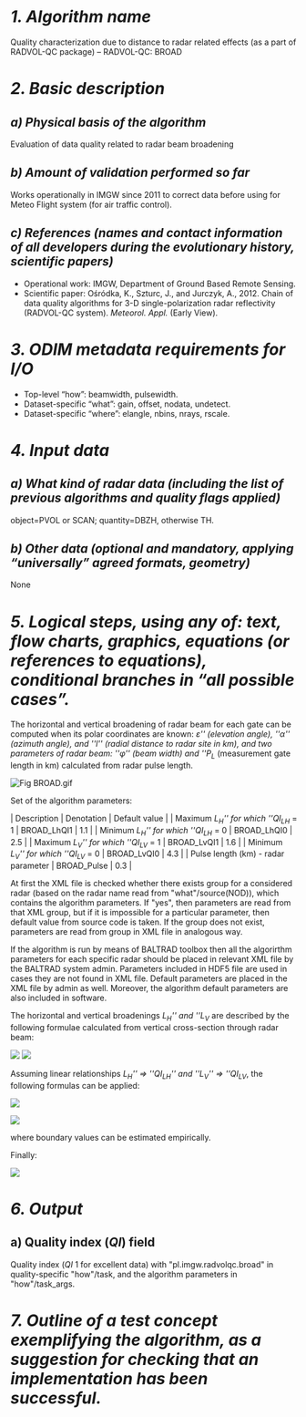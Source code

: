 # *1. Algorithm name*
Quality characterization due to distance to radar related effects (as a part of RADVOL-QC package) – RADVOL-QC: BROAD

# *2. Basic description*
## *a) Physical basis of the algorithm*
Evaluation of data quality related to radar beam broadening

## *b) Amount of validation performed so far*
Works operationally in IMGW since 2011 to correct data before using for Meteo Flight system (for air traffic control).

## *c) References (names and contact information of all developers during the evolutionary history, scientific papers)*
* Operational work: IMGW, Department of  Ground Based Remote Sensing.
* Scientific paper: Ośródka, K., Szturc, J., and Jurczyk, A., 2012. Chain of data quality algorithms for 3-D single-polarization radar reflectivity (RADVOL-QC system). _Meteorol. Appl._ (Early View).

# *3. ODIM metadata requirements for I/O*
* Top-level “how”: beamwidth, pulsewidth.
* Dataset-specific “what”: gain, offset, nodata, undetect.
* Dataset-specific “where”: elangle, nbins, nrays, rscale.

# *4. Input data*
## *a) What kind of radar data (including the list of previous algorithms and quality flags applied)*
object=PVOL or SCAN; quantity=DBZH, otherwise TH.

## *b) Other data (optional and mandatory, applying “universally” agreed formats, geometry)*
None

# *5. Logical steps, using any of: text, flow charts, graphics, equations (or references to equations), conditional branches in “all possible cases”.*
The horizontal and vertical broadening of radar beam for each gate can be computed when its polar coordinates are known: _ε'' (elevation angle), ''α'' (azimuth angle), and ''l'' (radial distance to radar site in km), and two parameters of radar beam: ''φ'' (beam width) and ''P<sub>L</sub>_ (measurement gate length in km) calculated from radar pulse length.

![Fig BROAD.gif](/images/Fig_1_BROAD.gif)

Set of the algorithm parameters:

| Description | Denotation | Default value |
| Maximum _L<sub>H</sub>'' for which ''QI<sub>LH</sub>_ = 1 | BROAD_LhQI1 | 1.1 |
| Minimum _L<sub>H</sub>'' for which ''QI<sub>LH</sub>_ = 0 | BROAD_LhQI0 | 2.5 |
| Maximum _L<sub>V</sub>'' for which ''QI<sub>LV</sub>_ = 1 | BROAD_LvQI1 | 1.6 |
| Minimum _L<sub>V</sub>'' for which ''QI<sub>LV</sub>_ = 0 | BROAD_LvQI0 | 4.3 |
| Pulse length (km) - radar parameter | BROAD_Pulse | 0.3 |

At first the XML file is checked whether there exists group for a considered radar (based on the radar name read from "what"/source(NOD)), which contains the algorithm parameters. If "yes", then parameters are read from that XML group, but if it is impossible for a particular parameter, then default value from source code is taken. If the group does not exist, parameters are read from <default> group in XML file in analogous way.

If the algorithm is run by means of BALTRAD toolbox then all the algorirthm parameters for each specific radar should be placed in relevant XML file by the BALTRAD system admin. Parameters included in HDF5 file are used in cases they are not found in XML file. Default parameters are placed in the XML file by admin as well. Moreover, the algorithm default parameters are also included in software.

The horizontal and vertical broadenings _L<sub>H</sub>'' and ''L<sub>V</sub>_ are described by the following formulae calculated from vertical cross-section through radar beam:

<img src="https://render.githubusercontent.com/render/math?math={L_{H}} = ({l}+\frac{P_L}{2}) \cos(\epsilon-\frac{\phi}{2}) - ({l}-\frac{P_L}{2}) \cos(\epsilon+\frac{\phi}{2})" />

<img src="https://render.githubusercontent.com/render/math?math={L_{V}} = ({l}+\frac{P_L}{2}) \sin(\epsilon+\frac{\phi}{2}) - ({l}-\frac{P_L}{2}) \sin(\epsilon-\frac{\phi}{2})" />

<!--	
	#!latex 
	$ {L_{H}} = ({l}+\frac{P_L}{2}) \cos(\epsilon-\frac{\phi}{2}) - ({l}-\frac{P_L}{2}) \cos(\epsilon+\frac{\phi}{2})  $,
	
	$ {L_{V}} = ({l}+\frac{P_L}{2}) \sin(\epsilon+\frac{\phi}{2}) - ({l}-\frac{P_L}{2}) \sin(\epsilon-\frac{\phi}{2})  $.
-->	
	
Assuming linear relationships _L<sub>H</sub>'' => ''QI<sub>LH</sub>'' and ''L<sub>V</sub>'' => ''QI<sub>LV</sub>_, the following formulas can be applied:

<img src="https://render.githubusercontent.com/render/math?math=QI_{LH} = \begin{cases}
1\qquad\qquad\qquad \text{for\ } L_H<\text{BROAD}\_\text{LhQI1} \\
\frac {\text{BROAD}\_\text{LhQI0 }-\text{ }L_H}{\text{BROAD}\_\text{LhQI0 }-\text{ BROAD}\_\text{LhQI1}}\qquad \text{for\ } \text{BROAD}\_\text{LhQI1}<=L_{LH}<=\text{BROAD}\_\text{LhQI0} \\
0\qquad\qquad\qquad \text{for\ } L_H>\text{BROAD}\_\text{LhQI1}\end{cases}" />

<img src="https://render.githubusercontent.com/render/math?math=QI_{LV} = \begin{cases}
1\qquad\qquad\qquad \text{for\ } L_V<\text{BROAD}\_\text{LvQI1} \\
\frac {\text{BROAD}\_\text{LvQI0 }-\text{ }L_V}{\text{BROAD}\_\text{LvQI0 }-\text{ BROAD}\_\text{LvQI1}}\qquad \text{for\ } \text{BROAD}\_\text{LvQI1}<=L_{LV}<=\text{BROAD}\_\text{LvQI0} \\
0\qquad\qquad\qquad \text{for\ } L_V>\text{BROAD}\_\text{LvQI1}\end{cases}" />

<!--	
	#!latex 
	$ QI_{LH} = \begin{cases}
	1                                 & \textrm{for\ } L_H<\text{BROAD}\_\text{LhQI1} \\
	\frac {\text{BROAD}\_\text{LhQI0 }-\text{ }L_H}{\text{BROAD}\_\text{LhQI0 }-\text{ BROAD}\_\text{LhQI1}} & \textrm{for\ } \text{BROAD}\_\text{LhQI1}<=L_{LH}<=\text{BROAD}\_\text{LhQI0} \\
	0                                 & \textrm{for\ } L_H>\text{BROAD}\_\text{LhQI1}
	\end{cases} $,
	
	$ QI_{LV} = \begin{cases}
	1                                 & \textrm{for\ } L_V<\text{BROAD}\_\text{LvQI1} \\
	\frac {\text{BROAD}\_\text{LvQI0 }-\text{ }L_V}{\text{BROAD}\_\text{LvQI0 }-\text{ BROAD}\_\text{LvQI1}} & \textrm{for\ } \text{BROAD}\_\text{LvQI1}<=L_{LV}<=\text{BROAD}\_\text{LvQI0} \\
	0                                 & \textrm{for\ } L_V>\text{BROAD}\_\text{LvQI1}\end{cases} $.
-->	
	
where boundary values can be estimated empirically.

Finally:

<img src="https://render.githubusercontent.com/render/math?math=QI_{BROAD} = QI_{LH} \cdot QI_{LV}" />

<!--	
	#!latex 
	$ QI_{BROAD} = QI_{LH} \cdot QI_{LV}  $
-->	
	
# *6. Output*
## a) Quality index (_QI_) field
Quality index (_QI_ 1 for excellent data) with "pl.imgw.radvolqc.broad" in quality-specific "how"/task, and the algorithm parameters in "how"/task_args.

# *7. Outline of a test concept exemplifying the algorithm, as a suggestion for checking that an implementation has been successful.*
